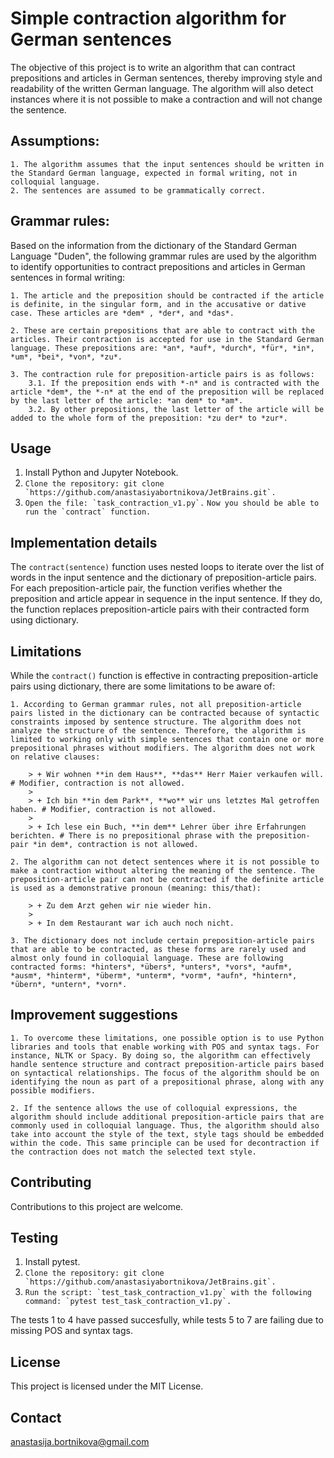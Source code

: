 
# Simple contraction algorithm for German sentences

The objective of this project is to write an algorithm that can contract prepositions and articles in German sentences, thereby improving style and readability of the written German language. The algorithm will also detect instances where it is not possible to make a contraction and will not change the sentence.


## Assumptions:

    1. The algorithm assumes that the input sentences should be written in the Standard German language, expected in formal writing, not in colloquial language.
    2. The sentences are assumed to be grammatically correct.


## Grammar rules:

Based on the information from the dictionary of the Standard German Language "Duden", the following grammar rules are used by the algorithm to identify opportunities to contract prepositions and articles in German sentences in formal writing:

    1. The article and the preposition should be contracted if the article is definite, in the singular form, and in the accusative or dative case. These articles are *dem* , *der*, and *das*.

    2. These are certain prepositions that are able to contract with the articles. Their contraction is accepted for use in the Standard German language. These prepositions are: *an*, *auf*, *durch*, *für*, *in*, *um*, *bei*, *von*, *zu*.

    3. The contraction rule for preposition-article pairs is as follows:
        3.1. If the preposition ends with *-n* and is contracted with the article *dem*, the *-n* at the end of the preposition will be replaced by the last letter of the article: *an dem* to *am*. 
        3.2. By other prepositions, the last letter of the article will be added to the whole form of the preposition: *zu der* to *zur*.


## Usage

1. Install Python and Jupyter Notebook.
2. ``Clone the repository: git clone `https://github.com/anastasiyabortnikova/JetBrains.git`.``
3. ``Open the file: `task_contraction_v1.py`.`` ``Now you should be able to run the `contract` function.``


## Implementation details

The `contract(sentence)` function uses nested loops to iterate over the list of words in the input sentence and the dictionary of preposition-article pairs. For each preposition-article pair, the function verifies whether the preposition and article appear in sequence in the input sentence. If they do, the function replaces preposition-article pairs with their contracted form using dictionary.


## Limitations

While the `contract()` function is effective in contracting preposition-article pairs using dictionary, there are some limitations to be aware of:

    1. According to German grammar rules, not all preposition-article pairs listed in the dictionary can be contracted because of syntactic constraints imposed by sentence structure. The algorithm does not analyze the structure of the sentence. Therefore, the algorithm is limited to working only with simple sentences that contain one or more prepositional phrases without modifiers. The algorithm does not work on relative clauses: 

        > + Wir wohnen **in dem Haus**, **das** Herr Maier verkaufen will. # Modifier, contraction is not allowed.
        >
        > + Ich bin **in dem Park**, **wo** wir uns letztes Mal getroffen haben. # Modifier, contraction is not allowed.
        >
        > + Ich lese ein Buch, **in dem** Lehrer über ihre Erfahrungen berichten. # There is no prepositional phrase with the preposition-pair *in dem*, contraction is not allowed.
        
    2. The algorithm can not detect sentences where it is not possible to make a contraction without altering the meaning of the sentence. The preposition-article pair can not be contracted if the definite article is used as a demonstrative pronoun (meaning: this/that):

        > + Zu dem Arzt gehen wir nie wieder hin.
        >
        > + In dem Restaurant war ich auch noch nicht.
    
    3. The dictionary does not include certain preposition-article pairs that are able to be contracted, as these forms are rarely used and almost only found in colloquial language. These are following contracted forms: *hinters*, *übers*, *unters*, *vors*, *aufm*, *ausm*, *hinterm*, *überm*, *unterm*, *vorm*, *aufn*, *hintern*, *übern*, *untern*, *vorn*.


## Improvement suggestions

    1. To overcome these limitations, one possible option is to use Python libraries and tools that enable working with POS and syntax tags. For instance, NLTK or Spacy. By doing so, the algorithm can effectively handle sentence structure and contract preposition-article pairs based on syntactical relationships. The focus of the algorithm should be on identifying the noun as part of a prepositional phrase, along with any possible modifiers.

    2. If the sentence allows the use of colloquial expressions, the algorithm should include additional preposition-article pairs that are commonly used in colloquial language. Thus, the algorithm should also take into account the style of the text, style tags should be embedded within the code. This same principle can be used for decontraction if the contraction does not match the selected text style.


## Contributing

Contributions to this project are welcome. 


## Testing

1. Install pytest.
2. ``Clone the repository: git clone `https://github.com/anastasiyabortnikova/JetBrains.git`.``
3. ``Run the script: `test_task_contraction_v1.py` with the following command: `pytest test_task_contraction_v1.py`.``

The tests 1 to 4 have passed succesfully, while tests 5 to 7 are failing due to missing POS and syntax tags.


## License

This project is licensed under the MIT License.


## Contact

<anastasija.bortnikova@gmail.com>

